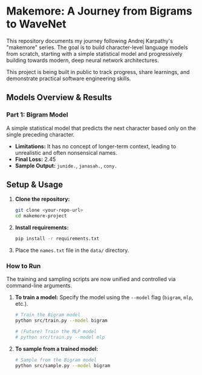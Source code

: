 # Makemore: A Journey from Bigrams to WaveNet

This repository documents my journey following Andrej Karpathy's "makemore" series. The goal is to build character-level language models from scratch, starting with a simple statistical model and progressively building towards modern, deep neural network architectures.

This project is being built in public to track progress, share learnings, and demonstrate practical software engineering skills.

## Models Overview & Results

### Part 1: Bigram Model
A simple statistical model that predicts the next character based only on the single preceding character.

* **Limitations:** It has no concept of longer-term context, leading to unrealistic and often nonsensical names.
* **Final Loss:** 2.45
* **Sample Output:** `junide.`, `janasah.`, `cony.`

## Setup & Usage

1.  **Clone the repository:**
    ```bash
    git clone <your-repo-url>
    cd makemore-project
    ```
2.  **Install requirements:**
    ```bash
    pip install -r requirements.txt
    ```
3.  Place the `names.txt` file in the `data/` directory.

### How to Run

The training and sampling scripts are now unified and controlled via command-line arguments.

1.  **To train a model:**
    Specify the model using the `--model` flag (`bigram`, `mlp`, etc.).
    ```bash
    # Train the Bigram model
    python src/train.py --model bigram

    # (Future) Train the MLP model
    # python src/train.py --model mlp
    ```

2.  **To sample from a trained model:**
    ```bash
    # Sample from the Bigram model
    python src/sample.py --model bigram
    ```
